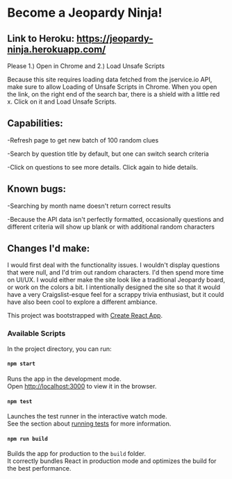 # Become a Jeopardy Ninja!

## Link to Heroku: https://jeopardy-ninja.herokuapp.com/ 

Please 1.) Open in Chrome and 2.) Load Unsafe Scripts

Because this site requires loading data fetched from the jservice.io API, make sure to allow Loading of Unsafe Scripts in Chrome. When you open the link, on the right end of the search bar, there is a shield with a little red x. Click on it and Load Unsafe Scripts.


## Capabilities:

-Refresh page to get new batch of 100 random clues

-Search by question title by default, but one can switch search criteria

-Click on questions to see more details. Click again to hide details.


## Known bugs:

-Searching by month name doesn't return correct results

-Because the API data isn't perfectly formatted, occasionally questions and different criteria will show up blank or with additional random characters 


## Changes I'd make:

I would first deal with the functionality issues. I wouldn't display questions that were null, and I'd trim out random characters. I'd then spend more time on UI/UX. I would either make the site look like a traditional Jeopardy board, or work on the colors a bit. I intentionally designed the site so that it would have a very Craigslist-esque feel for a scrappy trivia enthusiast, but it could have also been cool to explore a different ambiance.


This project was bootstrapped with [Create React App](https://github.com/facebook/create-react-app).

### Available Scripts

In the project directory, you can run:

#### `npm start`

Runs the app in the development mode.<br />
Open [http://localhost:3000](http://localhost:3000) to view it in the browser.

#### `npm test`

Launches the test runner in the interactive watch mode.<br />
See the section about [running tests](https://facebook.github.io/create-react-app/docs/running-tests) for more information.

#### `npm run build`

Builds the app for production to the `build` folder.<br />
It correctly bundles React in production mode and optimizes the build for the best performance.

